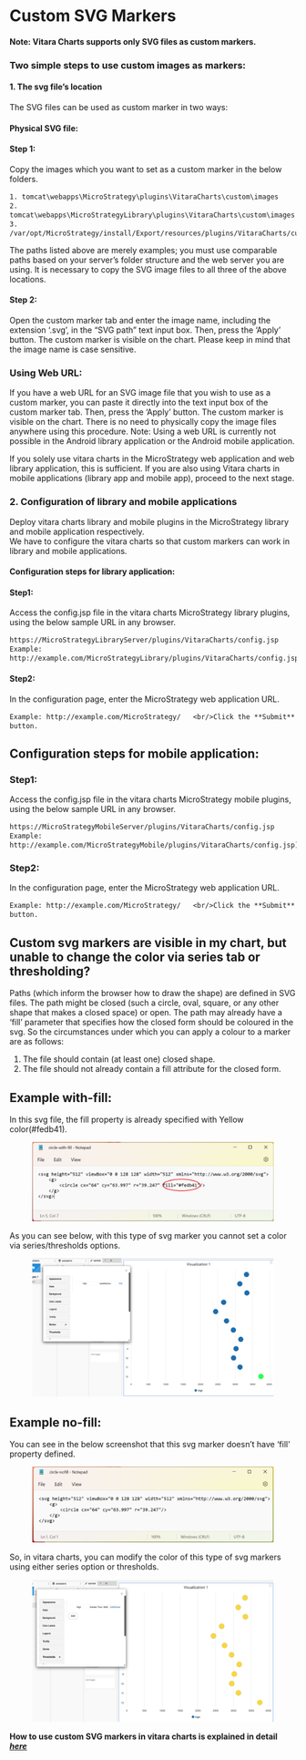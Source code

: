 # Custom SVG Markers

#### **Note: Vitara Charts supports only SVG files as custom markers.**

### Two simple steps to use custom images as markers: <a href="#two-simple-steps-to-use-custom-images-as-markers" id="two-simple-steps-to-use-custom-images-as-markers"></a>

#### **1. The svg file’s location**

The SVG files can be used as custom marker in two ways:

#### **Physical SVG file:**

#### **Step 1:**

Copy the images which you want to set as a custom marker in the below folders.

```
1. tomcat\webapps\MicroStrategy\plugins\VitaraCharts\custom\images
2. tomcat\webapps\MicroStrategyLibrary\plugins\VitaraCharts\custom\images
3. /var/opt/MicroStrategy/install/Export/resources/plugins/VitaraCharts/custom/images/
```

The paths listed above are merely examples; you must use comparable paths based on your server’s folder structure and the web server you are using. It is necessary to copy the SVG image files to all three of the above locations.

#### **Step 2:**

Open the custom marker tab and enter the image name, including the extension ‘.svg’, in the “SVG path” text input box. Then, press the ‘Apply’ button. The custom marker is visible on the chart. Please keep in mind that the image name is case sensitive.

### **Using Web URL:**

If you have a web URL for an SVG image file that you wish to use as a custom marker, you can paste it directly into the text input box of the custom marker tab. Then, press the ‘Apply’ button. The custom marker is visible on the chart. There is no need to physically copy the image files anywhere using this procedure. Note: Using a web URL is currently not possible in the Android library application or the Android mobile application.

If you solely use vitara charts in the MicroStrategy web application and web library application, this is sufficient. If you are also using Vitara charts in mobile applications (library app and mobile app), proceed to the next stage.

### **2. Configuration of library and mobile applications**

Deploy vitara charts library and mobile plugins in the MicroStrategy library and mobile application respectively.\
We have to configure the vitara charts so that custom markers can work in library and mobile applications.

#### **Configuration steps for library application:**

#### **Step1:**

Access the config.jsp file in the vitara charts MicroStrategy library plugins, using the below sample URL in any browser.

```
https://MicroStrategyLibraryServer/plugins/VitaraCharts/config.jsp 
Example: http://example.com/MicroStrategyLibrary/plugins/VitaraCharts/config.jsp
```

#### **Step2:**

In the configuration page, enter the MicroStrategy web application URL.

```
Example: ​http://example.com/MicroStrategy/   <br/>Click the **Submit** button.
```

## **Configuration steps for mobile application:**

### **Step1:**

Access the config.jsp file in the vitara charts MicroStrategy mobile plugins, using the below sample URL in any browser.

```
https://MicroStrategyMobileServer/plugins/VitaraCharts/config.jsp 
Example: http://example.com/MicroStrategyMobile/plugins/VitaraCharts/config.jsp)
```

### **Step2:**

In the configuration page, enter the MicroStrategy web application URL.

```
Example: http://example.com/MicroStrategy/   <br/>Click the **Submit** button.
```

## **Custom svg markers are visible in my chart, but unable to change the color via series tab or thresholding?**

Paths (which inform the browser how to draw the shape) are defined in SVG files. The path might be closed (such a circle, oval, square, or any other shape that makes a closed space) or open. The path may already have a ‘fill’ parameter that specifies how the closed form should be coloured in the svg. So the circumstances under which you can apply a colour to a marker are as follows:

1. The file should contain (at least one) closed shape.
2. The file should not already contain a fill attribute for the closed form.

## **Example with-fill:**

In this svg file, the fill property is already specified with Yellow color(#fedb41).

<figure><img src="../.gitbook/assets/circle-with-fill.png" alt=""><figcaption></figcaption></figure>

As you can see below, with this type of svg marker you cannot set a color via series/thresholds options.

<figure><img src="../.gitbook/assets/CustomSVG1.png" alt=""><figcaption></figcaption></figure>

## **Example no-fill:**

You can see in the below screenshot that this svg marker doesn’t have ‘fill’ property defined.

<figure><img src="../.gitbook/assets/circle-nofill.png" alt=""><figcaption></figcaption></figure>

So, in vitara charts, you can modify the color of this type of svg markers using either series option or thresholds.

<figure><img src="../.gitbook/assets/CustomSVG2.png" alt=""><figcaption></figcaption></figure>

**How to use custom SVG markers in vitara charts is explained in detail**[ _**here**_ ](data-markers.md)
